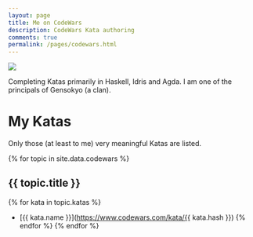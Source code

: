 ```yaml
---
layout: page
title: Me on CodeWars
description: CodeWars Kata authoring
comments: true
permalink: /pages/codewars.html
---
```


[![](https://www.codewars.com/users/ice1000/badges/large)](https://www.codewars.com/users/ice1000)

Completing Katas primarily in Haskell, Idris and Agda.
I am one of the principals of Gensokyo (a clan).

# My Katas

Only those (at least to me) very meaningful Katas are listed.

{% for topic in site.data.codewars %}
## {{ topic.title }}
{% for kata in topic.katas %}
+ [{{ kata.name }}](https://www.codewars.com/kata/{{ kata.hash }})
{% endfor %}
{% endfor %}
